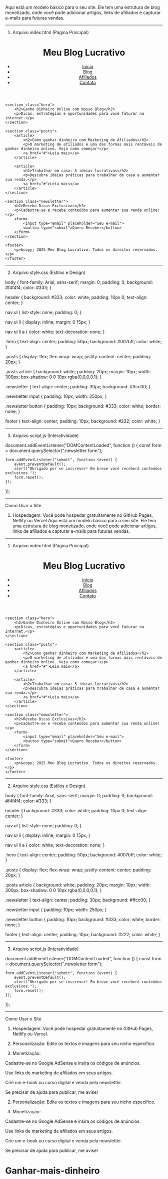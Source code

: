
Aqui está um modelo básico para o seu site. Ele tem uma estrutura de blog monetizado, onde você pode adicionar artigos, links de afiliados e capturar e-mails para futuras vendas.


---

1. Arquivo index.html (Página Principal)

<!DOCTYPE html>
<html lang="pt-br">
<head>
    <meta charset="UTF-8">
    <meta name="viewport" content="width=device-width, initial-scale=1.0">
    <title>Meu Blog Lucrativo</title>
    <link rel="stylesheet" href="style.css">
</head>
<body>
    <header>
        <h1>Meu Blog Lucrativo</h1>
        <nav>
            <ul>
                <li><a href="#">Início</a></li>
                <li><a href="#">Blog</a></li>
                <li><a href="#">Afiliados</a></li>
                <li><a href="#">Contato</a></li>
            </ul>
        </nav>
    </header>

    <section class="hero">
        <h2>Ganhe Dinheiro Online com Nosso Blog</h2>
        <p>Dicas, estratégias e oportunidades para você faturar na internet.</p>
    </section>

    <section class="posts">
        <article>
            <h2>Como ganhar dinheiro com Marketing de Afiliados</h2>
            <p>O marketing de afiliados é uma das formas mais rentáveis de ganhar dinheiro online. Veja como começar!</p>
            <a href="#">Leia mais</a>
        </article>

        <article>
            <h2>Trabalhar em casa: 5 ideias lucrativas</h2>
            <p>Descubra ideias práticas para trabalhar de casa e aumentar sua renda.</p>
            <a href="#">Leia mais</a>
        </article>
    </section>

    <section class="newsletter">
        <h2>Receba Dicas Exclusivas</h2>
        <p>Cadastre-se e receba conteúdos para aumentar sua renda online!</p>
        <form>
            <input type="email" placeholder="Seu e-mail">
            <button type="submit">Quero Receber</button>
        </form>
    </section>

    <footer>
        <p>&copy; 2025 Meu Blog Lucrativo. Todos os direitos reservados.</p>
    </footer>
</body>
</html>


---

2. Arquivo style.css (Estilos e Design)

body {
    font-family: Arial, sans-serif;
    margin: 0;
    padding: 0;
    background: #f4f4f4;
    color: #333;
}

header {
    background: #333;
    color: white;
    padding: 10px 0;
    text-align: center;
}

nav ul {
    list-style: none;
    padding: 0;
}

nav ul li {
    display: inline;
    margin: 0 15px;
}

nav ul li a {
    color: white;
    text-decoration: none;
}

.hero {
    text-align: center;
    padding: 50px;
    background: #007bff;
    color: white;
}

.posts {
    display: flex;
    flex-wrap: wrap;
    justify-content: center;
    padding: 20px;
}

.posts article {
    background: white;
    padding: 20px;
    margin: 10px;
    width: 300px;
    box-shadow: 0 0 10px rgba(0,0,0,0.1);
}

.newsletter {
    text-align: center;
    padding: 30px;
    background: #ffcc00;
}

.newsletter input {
    padding: 10px;
    width: 250px;
}

.newsletter button {
    padding: 10px;
    background: #333;
    color: white;
    border: none;
}

footer {
    text-align: center;
    padding: 10px;
    background: #222;
    color: white;
}


---

3. Arquivo script.js (Interatividade)

document.addEventListener("DOMContentLoaded", function () {
    const form = document.querySelector(".newsletter form");
    
    form.addEventListener("submit", function (event) {
        event.preventDefault();
        alert("Obrigado por se inscrever! Em breve você receberá conteúdos exclusivos.");
        form.reset();
    });
});


---

Como Usar o Site

1. Hospedagem: Você pode hospedar gratuitamente no GitHub Pages, Netlify ou Vercel.Aqui está um modelo básico para o seu site. Ele tem uma estrutura de blog monetizado, onde você pode adicionar artigos, links de afiliados e capturar e-mails para futuras vendas.


---

1. Arquivo index.html (Página Principal)

<!DOCTYPE html>
<html lang="pt-br">
<head>
    <meta charset="UTF-8">
    <meta name="viewport" content="width=device-width, initial-scale=1.0">
    <title>Meu Blog Lucrativo</title>
    <link rel="stylesheet" href="style.css">
</head>
<body>
    <header>
        <h1>Meu Blog Lucrativo</h1>
        <nav>
            <ul>
                <li><a href="#">Início</a></li>
                <li><a href="#">Blog</a></li>
                <li><a href="#">Afiliados</a></li>
                <li><a href="#">Contato</a></li>
            </ul>
        </nav>
    </header>

    <section class="hero">
        <h2>Ganhe Dinheiro Online com Nosso Blog</h2>
        <p>Dicas, estratégias e oportunidades para você faturar na internet.</p>
    </section>

    <section class="posts">
        <article>
            <h2>Como ganhar dinheiro com Marketing de Afiliados</h2>
            <p>O marketing de afiliados é uma das formas mais rentáveis de ganhar dinheiro online. Veja como começar!</p>
            <a href="#">Leia mais</a>
        </article>

        <article>
            <h2>Trabalhar em casa: 5 ideias lucrativas</h2>
            <p>Descubra ideias práticas para trabalhar de casa e aumentar sua renda.</p>
            <a href="#">Leia mais</a>
        </article>
    </section>

    <section class="newsletter">
        <h2>Receba Dicas Exclusivas</h2>
        <p>Cadastre-se e receba conteúdos para aumentar sua renda online!</p>
        <form>
            <input type="email" placeholder="Seu e-mail">
            <button type="submit">Quero Receber</button>
        </form>
    </section>

    <footer>
        <p>&copy; 2025 Meu Blog Lucrativo. Todos os direitos reservados.</p>
    </footer>
</body>
</html>


---

2. Arquivo style.css (Estilos e Design)

body {
    font-family: Arial, sans-serif;
    margin: 0;
    padding: 0;
    background: #f4f4f4;
    color: #333;
}

header {
    background: #333;
    color: white;
    padding: 10px 0;
    text-align: center;
}

nav ul {
    list-style: none;
    padding: 0;
}

nav ul li {
    display: inline;
    margin: 0 15px;
}

nav ul li a {
    color: white;
    text-decoration: none;
}

.hero {
    text-align: center;
    padding: 50px;
    background: #007bff;
    color: white;
}

.posts {
    display: flex;
    flex-wrap: wrap;
    justify-content: center;
    padding: 20px;
}

.posts article {
    background: white;
    padding: 20px;
    margin: 10px;
    width: 300px;
    box-shadow: 0 0 10px rgba(0,0,0,0.1);
}

.newsletter {
    text-align: center;
    padding: 30px;
    background: #ffcc00;
}

.newsletter input {
    padding: 10px;
    width: 250px;
}

.newsletter button {
    padding: 10px;
    background: #333;
    color: white;
    border: none;
}

footer {
    text-align: center;
    padding: 10px;
    background: #222;
    color: white;
}


---

3. Arquivo script.js (Interatividade)

document.addEventListener("DOMContentLoaded", function () {
    const form = document.querySelector(".newsletter form");
    
    form.addEventListener("submit", function (event) {
        event.preventDefault();
        alert("Obrigado por se inscrever! Em breve você receberá conteúdos exclusivos.");
        form.reset();
    });
});


---

Como Usar o Site

1. Hospedagem: Você pode hospedar gratuitamente no GitHub Pages, Netlify ou Vercel.


2. Personalização: Edite os textos e imagens para seu nicho específico.


3. Monetização:

Cadastre-se no Google AdSense e insira os códigos de anúncios.

Use links de marketing de afiliados em seus artigos.

Crie um e-book ou curso digital e venda pela newsletter.




Se precisar de ajuda para publicar, me avise!




2. Personalização: Edite os textos e imagens para seu nicho específico.


3. Monetização:

Cadastre-se no Google AdSense e insira os códigos de anúncios.

Use links de marketing de afiliados em seus artigos.

Crie um e-book ou curso digital e venda pela newsletter.




Se precisar de ajuda para publicar, me avise!

# Ganhar-mais-dinheiro
